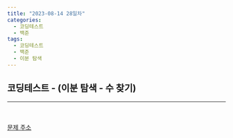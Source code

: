 ```yaml
---
title: "2023-08-14 28일차"
categories:
  - 코딩테스트
  - 백준
tags:
  - 코딩테스트
  - 백준
  - 이분 탐색
---
```

<h2>코딩테스트 - (이분 탐색 - 수 찾기)</h2>

---
<script src="https://gist.github.com/harimyong/4d5b3209ccc3779c29a13314b44f14e8.js"></script>
<p></p>
<br><br>
<a href="https://www.acmicpc.net/problem/1920">문제 주소<a>
